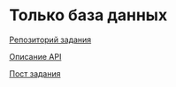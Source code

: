 # Только база данных

[Репозиторий задания](https://github.com/mailcourses/technopark-dbms-forum)

[Описание API](https://app.swaggerhub.com/apis/MrLeonardPak/forum/0.1.0)

[Пост задания](https://park.vk.company/blog/topic/view/21180/)

